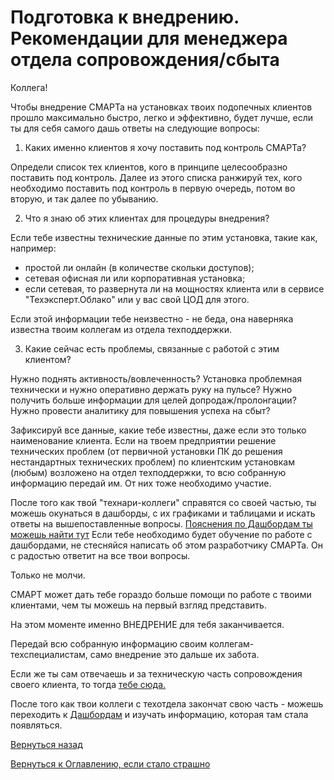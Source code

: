 # Подготовка к внедрению. Рекомендации для менеджера отдела сопровождения/сбыта

Коллега! 

Чтобы внедрение СМАРТа на установках твоих подопечных клиентов прошло максимально быстро, легко и эффективно,
будет лучше, если ты для себя самого дашь ответы на следующие вопросы:

1. Каких именно клиентов я хочу поставить под контроль СМАРТа?

Определи список тех клиентов, кого в принципе целесообразно поставить под контроль.
Далее из этого списка ранжируй тех, кого необходимо поставить под контроль в первую очередь, потом во вторую, и так далее
по убыванию.

2. Что я знаю об этих клиентах для процедуры внедрения?

Если тебе известны технические данные по этим установка, такие как, например:
- простой ли онлайн (в количестве скольки доступов);
- сетевая офисная ли или корпоративная установка; 
- если сетевая, то развернута ли на мощностях клиента или в сервисе "Техэксперт.Облако" или у вас свой ЦОД для этого.

Если этой информации тебе неизвестно - не беда, она наверняка известна твоим коллегам из отдела техподдержки.

3. Какие сейчас есть проблемы, связанные с работой с этим клиентом?

Нужно поднять активность/вовлеченность? 
Установка проблемная технически и нужно оперативно держать руку на пульсе?
Нужно получить больше информации для целей допродаж/пролонгации?
Нужно провести аналитику для повышения успеха на сбыт?

Зафиксируй все данные, какие тебе известны, даже если это только наименование клиента.
Если на твоем предприятии решение технических проблем (от первичной установки ПК до решения нестандартных технических проблем)
по клиентским установкам (любым) возложено на отдел техподдержки, то всю собранную информацию передай им.
От них тоже необходимо участие.

После того как твой "технари-коллеги" справятся со своей частью, ты можешь окунаться в дашборды, с их графиками и таблицами
и искать ответы на вышепоставленные вопросы. [Пояснения по Дашбордам ты можешь найти тут](060-dashboards.md)
Если тебе необходимо будет обучение по работе с дашбордами, не стесняйся написать об этом разработчику СМАРТа.
Он с радостью ответит на все твои вопросы.

Только не молчи.

СМАРТ может дать тебе гораздо больше помощи по работе с твоими клиентами, чем ты можешь на первый взгляд представить.

На этом моменте именно ВНЕДРЕНИЕ для тебя заканчивается.

Передай всю собранную информацию своим коллегам-техспециалистам, само внедрение это дальше их забота.

Если же ты сам отвечаешь и за техническую часть сопровождения своего клиента, то тогда [тебе сюда.](058-smart-implementation-experience-tech.md)

После того как твои коллеги с техотдела закончат свою часть - можешь переходить к [Дашбордам](060-dashboards.md) и изучать
информацию, которая там стала появляться.

[Вернуться назад](050-intro-smartuload-smartstatus.md)

[Вернуться к Оглавлению, если стало страшно](index.md)
